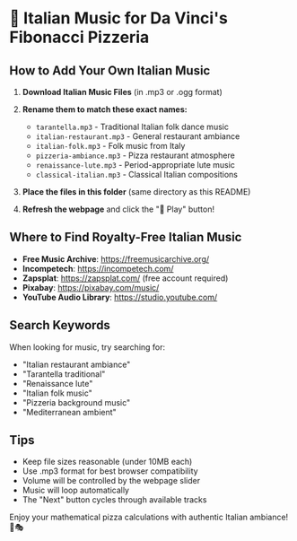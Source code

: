 # 🎵 Italian Music for Da Vinci's Fibonacci Pizzeria

## How to Add Your Own Italian Music

1. **Download Italian Music Files** (in .mp3 or .ogg format)
2. **Rename them to match these exact names:**
   - `tarantella.mp3` - Traditional Italian folk dance music
   - `italian-restaurant.mp3` - General restaurant ambiance
   - `italian-folk.mp3` - Folk music from Italy
   - `pizzeria-ambiance.mp3` - Pizza restaurant atmosphere
   - `renaissance-lute.mp3` - Period-appropriate lute music
   - `classical-italian.mp3` - Classical Italian compositions

3. **Place the files in this folder** (same directory as this README)

4. **Refresh the webpage** and click the "🎵 Play" button!

## Where to Find Royalty-Free Italian Music

- **Free Music Archive**: https://freemusicarchive.org/
- **Incompetech**: https://incompetech.com/
- **Zapsplat**: https://zapsplat.com/ (free account required)
- **Pixabay**: https://pixabay.com/music/
- **YouTube Audio Library**: https://studio.youtube.com/

## Search Keywords

When looking for music, try searching for:
- "Italian restaurant ambiance"
- "Tarantella traditional"
- "Renaissance lute"
- "Italian folk music"
- "Pizzeria background music"
- "Mediterranean ambient"

## Tips

- Keep file sizes reasonable (under 10MB each)
- Use .mp3 format for best browser compatibility
- Volume will be controlled by the webpage slider
- Music will loop automatically
- The "Next" button cycles through available tracks

Enjoy your mathematical pizza calculations with authentic Italian ambiance! 🍕🎭 